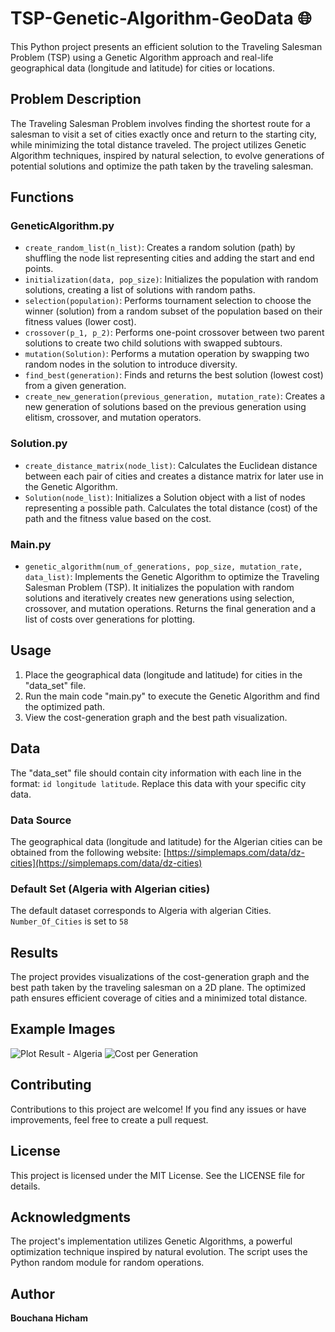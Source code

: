 # TSP-Genetic-Algorithm-GeoData  🌐 

This Python project presents an efficient solution to the Traveling Salesman Problem (TSP) using a Genetic Algorithm approach and real-life geographical data (longitude and latitude) for cities or locations.

## Problem Description

The Traveling Salesman Problem involves finding the shortest route for a salesman to visit a set of cities exactly once and return to the starting city, while minimizing the total distance traveled. The project utilizes Genetic Algorithm techniques, inspired by natural selection, to evolve generations of potential solutions and optimize the path taken by the traveling salesman.

## Functions
### GeneticAlgorithm.py
- `create_random_list(n_list)`: Creates a random solution (path) by shuffling the node list representing cities and adding the start and end points.
- `initialization(data, pop_size)`: Initializes the population with random solutions, creating a list of solutions with random paths.
- `selection(population)`: Performs tournament selection to choose the winner (solution) from a random subset of the population based on their fitness values (lower cost).
- `crossover(p_1, p_2)`: Performs one-point crossover between two parent solutions to create two child solutions with swapped subtours.
- `mutation(Solution)`: Performs a mutation operation by swapping two random nodes in the solution to introduce diversity.
- `find_best(generation)`: Finds and returns the best solution (lowest cost) from a given generation.
- `create_new_generation(previous_generation, mutation_rate)`: Creates a new generation of solutions based on the previous generation using elitism, crossover, and mutation operators.
  
### Solution.py

- `create_distance_matrix(node_list)`: Calculates the Euclidean distance between each pair of cities and creates a distance matrix for later use in the Genetic Algorithm.
- `Solution(node_list)`: Initializes a Solution object with a list of nodes representing a possible path. Calculates the total distance (cost) of the path and the fitness value based on the cost.

### Main.py
- `genetic_algorithm(num_of_generations, pop_size, mutation_rate, data_list)`: Implements the Genetic Algorithm to optimize the Traveling Salesman Problem (TSP). It initializes the population with random solutions and iteratively creates new generations using selection, crossover, and mutation operations. Returns the final generation and a list of costs over generations for plotting.
## Usage

1. Place the geographical data (longitude and latitude) for cities in the "data_set" file.
2. Run the main code "main.py" to execute the Genetic Algorithm and find the optimized path.
3. View the cost-generation graph and the best path visualization.

## Data

The "data_set" file should contain city information with each line in the format: `id longitude latitude`. Replace this data with your specific city data.

### Data Source
The geographical data (longitude and latitude) for the Algerian cities can be obtained from the following website:
[https://simplemaps.com/data/dz-cities](https://simplemaps.com/data/dz-cities)

### Default Set (Algeria with Algerian cities)

The default dataset corresponds to Algeria with algerian Cities.
`Number_Of_Cities` is set to `58`

## Results

The project provides visualizations of the cost-generation graph and the best path taken by the traveling salesman on a 2D plane. The optimized path ensures efficient coverage of cities and a minimized total distance.

## Example Images

![Plot Result - Algeria](example_images/plot_result_algeria.png)
![Cost per Generation](example_images/cost_per_generation.png)

## Contributing

Contributions to this project are welcome! If you find any issues or have improvements, feel free to create a pull request.

## License

This project is licensed under the MIT License. See the LICENSE file for details.

## Acknowledgments

The project's implementation utilizes Genetic Algorithms, a powerful optimization technique inspired by natural evolution. The script uses the Python random module for random operations.

## Author

**Bouchana Hicham**
